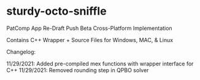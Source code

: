 # sturdy-octo-sniffle
PatComp App Re-Draft Push
Beta Cross-Platform Implementation


Contains C++ Wrapper + Source Files for Windows, MAC, & Linux

Changelog:


11/29/2021: Added pre-compiled mex functions with wrapper interface for C++ 
11/29/2021: Removed rounding step in QPBO solver
